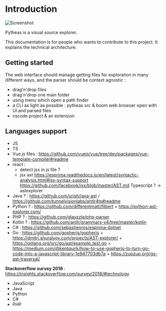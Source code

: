 # Introduction

![Screenshot](/screenshot.png)

Pytheas is a visual source explorer.

This documentation is for people who wants to contribute to this project. It explains the technical architecture.

## Getting started

The web interface should manage getting files for exploration in many different ways, and the parser should be context agnostic :

-   drag'n'drop files
-   drag'n'drop one main folder
-   using menu which open a path finder
-   a CLI as light as possible : pytheas src & boom web browser open with UI and parsed files
-   vscode project & an extension

## Languages support

-   JS
-   TS
-   Vue.js files : https://github.com/vuejs/vue/tree/dev/packages/vue-template-compiler#readme
-   react :
    -   detect jsx in js file ?
    -   jsx ast
        https://esprima.readthedocs.io/en/latest/syntactic-analysis.html#jsx-syntax-support
        https://github.com/facebook/jsx/blob/master/AST.md
        Typescript ? -> astexplorer
-   Java ? : https://github.com/urish/java-ast / https://github.com/tunnelvisionlabs/antlr4ts#readme
-   Python ? : https://github.com/differentmatt/filbert + https://python-ast-explorer.com/
-   PHP ? : https://github.com/glayzzle/php-parser
-   Kotlin ? : https://github.com/antlr/grammars-v4/tree/master/kotlin
-   C# : https://github.com/sebastienros/esprima-dotnet
-   Go : https://github.com/gopherjs/gopherjs + https://dmitri.shuralyov.com/projects/AST-explorer/ + https://golang.org/src/go/ast/example_test.go + https://medium.com/@kentquirk/how-to-use-gopherjs-to-turn-go-code-into-a-javascript-library-1e947703db7a + https://zupzup.org/go-ast-traversal/

**Stackoverflow survey 2018** : https://insights.stackoverflow.com/survey/2018/#technology

-   JavaScript
-   Java
-   Python
-   C#
-   PHP
